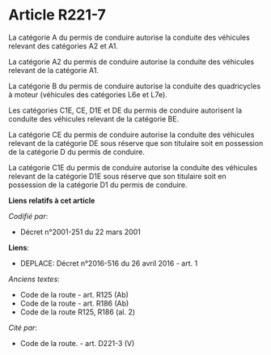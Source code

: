 # Article R221-7

La catégorie A du permis de conduire autorise la conduite des véhicules relevant des catégories A2 et A1. 

La catégorie A2 du permis de conduire autorise la conduite des véhicules relevant de la catégorie A1. 

La catégorie B du permis de conduire autorise la conduite des quadricycles à moteur (véhicules des catégories L6e et L7e). 

Les catégories C1E, CE, D1E et DE du permis de conduire autorisent la conduite des véhicules relevant de la catégorie BE. 

La catégorie CE du permis de conduire autorise la conduite des véhicules relevant de la catégorie DE sous réserve que son
titulaire soit en possession de la catégorie D du permis de conduire. 

La catégorie C1E du permis de conduire autorise la conduite des véhicules relevant de la catégorie D1E sous réserve que son
titulaire soit en possession de la catégorie D1 du permis de conduire.

**Liens relatifs à cet article**

_Codifié par_:

  - Décret n°2001-251 du 22 mars 2001

**Liens**:

  - DEPLACE: Décret n°2016-516 du 26 avril 2016 - art. 1

_Anciens textes_:

  - Code de la route - art. R125 (Ab)
  - Code de la route - art. R186 (Ab)
  - Code de la route R125, R186 (al. 2)

_Cité par_:

  - Code de la route. - art. D221-3 (V)
